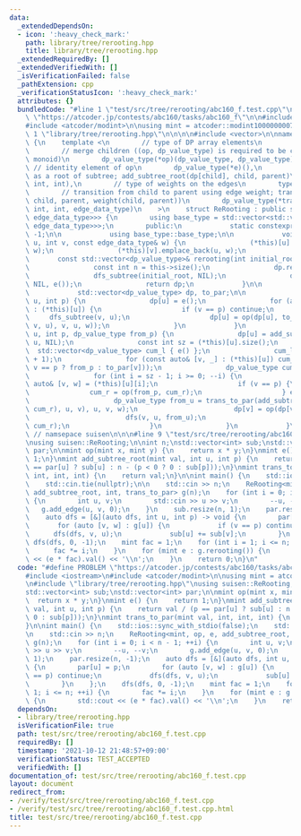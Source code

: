 ```yaml
---
data:
  _extendedDependsOn:
  - icon: ':heavy_check_mark:'
    path: library/tree/rerooting.hpp
    title: library/tree/rerooting.hpp
  _extendedRequiredBy: []
  _extendedVerifiedWith: []
  _isVerificationFailed: false
  _pathExtension: cpp
  _verificationStatusIcon: ':heavy_check_mark:'
  attributes: {}
  bundledCode: "#line 1 \"test/src/tree/rerooting/abc160_f.test.cpp\"\n#define PROBLEM\
    \ \"https://atcoder.jp/contests/abc160/tasks/abc160_f\"\n\n#include <iostream>\n\
    #include <atcoder/modint>\n\nusing mint = atcoder::modint1000000007;\n\n#line\
    \ 1 \"library/tree/rerooting.hpp\"\n\n\n\n#include <vector>\n\nnamespace suisen\
    \ {\n    template <\n        // type of DP array elements\n        typename dp_value_type,\n\
    \        // merge children ((op, dp_value_type) is required to be commutative\
    \ monoid)\n        dp_value_type(*op)(dp_value_type, dp_value_type),\n       \
    \ // identity element of op\n        dp_value_type(*e)(),\n        // add info\
    \ as a root of subtree; add_subtree_root(dp[child], child, parent)\n        dp_value_type(*add_subtree_root)(dp_value_type,\
    \ int, int),\n        // type of weights on the edges\n        typename edge_data_type,\n\
    \        // transition from child to parent using edge weight; trans_to_par(dp[child],\
    \ child, parent, weight(child, parent))\n        dp_value_type(*trans_to_par)(dp_value_type,\
    \ int, int, edge_data_type)\n    >\n    struct ReRooting : public std::vector<std::vector<std::pair<int,\
    \ edge_data_type>>> {\n        using base_type = std::vector<std::vector<std::pair<int,\
    \ edge_data_type>>>;\n        public:\n            static constexpr int NIL =\
    \ -1;\n\n            using base_type::base_type;\n\n            void add_edge(int\
    \ u, int v, const edge_data_type& w) {\n                (*this)[u].emplace_back(v,\
    \ w);\n                (*this)[v].emplace_back(u, w);\n            }\n\n     \
    \       const std::vector<dp_value_type>& rerooting(int initial_root = 0) {\n\
    \                const int n = this->size();\n                dp.resize(n), to_par.resize(n);\n\
    \                dfs_subtree(initial_root, NIL);\n                dfs(initial_root,\
    \ NIL, e());\n                return dp;\n            }\n\n        private:\n\
    \            std::vector<dp_value_type> dp, to_par;\n\n            void dfs_subtree(int\
    \ u, int p) {\n                dp[u] = e();\n                for (auto [v, w]\
    \ : (*this)[u]) {\n                    if (v == p) continue;\n               \
    \     dfs_subtree(v, u);\n                    dp[u] = op(dp[u], to_par[v] = trans_to_par(add_subtree_root(dp[v],\
    \ v, u), v, u, w));\n                }\n            }\n            void dfs(int\
    \ u, int p, dp_value_type from_p) {\n                dp[u] = add_subtree_root(dp[u],\
    \ u, NIL);\n                const int sz = (*this)[u].size();\n              \
    \  std::vector<dp_value_type> cum_l { e() };\n                cum_l.reserve(sz\
    \ + 1);\n                for (const auto& [v, _] : (*this)[u]) cum_l.push_back(op(cum_l.back(),\
    \ v == p ? from_p : to_par[v]));\n                dp_value_type cum_r = e();\n\
    \                for (int i = sz - 1; i >= 0; --i) {\n                    const\
    \ auto& [v, w] = (*this)[u][i];\n                    if (v == p) {\n         \
    \               cum_r = op(from_p, cum_r);\n                    } else {\n   \
    \                     dp_value_type from_u = trans_to_par(add_subtree_root(op(cum_l[i],\
    \ cum_r), u, v), u, v, w);\n                        dp[v] = op(dp[v], from_u);\n\
    \                        dfs(v, u, from_u);\n                        cum_r = op(to_par[v],\
    \ cum_r);\n                    }\n                }\n            }\n    };\n}\
    \ // namsepace suisen\n\n\n#line 9 \"test/src/tree/rerooting/abc160_f.test.cpp\"\
    \nusing suisen::ReRooting;\n\nint n;\nstd::vector<int> sub;\nstd::vector<int>\
    \ par;\n\nmint op(mint x, mint y) {\n    return x * y;\n}\nmint e() {\n    return\
    \ 1;\n}\nmint add_subtree_root(mint val, int u, int p) {\n    return val / (p\
    \ == par[u] ? sub[u] : n - (p < 0 ? 0 : sub[p]));\n}\nmint trans_to_par(mint val,\
    \ int, int, int) {\n    return val;\n}\n\nint main() {\n    std::ios::sync_with_stdio(false);\n\
    \    std::cin.tie(nullptr);\n\n    std::cin >> n;\n    ReRooting<mint, op, e,\
    \ add_subtree_root, int, trans_to_par> g(n);\n    for (int i = 0; i < n - 1; ++i)\
    \ {\n        int u, v;\n        std::cin >> u >> v;\n        --u, --v;\n     \
    \   g.add_edge(u, v, 0);\n    }\n    sub.resize(n, 1);\n    par.resize(n, -1);\n\
    \    auto dfs = [&](auto dfs, int u, int p) -> void {\n        par[u] = p;\n \
    \       for (auto [v, w] : g[u]) {\n            if (v == p) continue;\n      \
    \      dfs(dfs, v, u);\n            sub[u] += sub[v];\n        }\n    };\n   \
    \ dfs(dfs, 0, -1);\n    mint fac = 1;\n    for (int i = 1; i <= n; ++i) {\n  \
    \      fac *= i;\n    }\n    for (mint e : g.rerooting()) {\n        std::cout\
    \ << (e * fac).val() << '\\n';\n    }\n    return 0;\n}\n"
  code: "#define PROBLEM \"https://atcoder.jp/contests/abc160/tasks/abc160_f\"\n\n\
    #include <iostream>\n#include <atcoder/modint>\n\nusing mint = atcoder::modint1000000007;\n\
    \n#include \"library/tree/rerooting.hpp\"\nusing suisen::ReRooting;\n\nint n;\n\
    std::vector<int> sub;\nstd::vector<int> par;\n\nmint op(mint x, mint y) {\n  \
    \  return x * y;\n}\nmint e() {\n    return 1;\n}\nmint add_subtree_root(mint\
    \ val, int u, int p) {\n    return val / (p == par[u] ? sub[u] : n - (p < 0 ?\
    \ 0 : sub[p]));\n}\nmint trans_to_par(mint val, int, int, int) {\n    return val;\n\
    }\n\nint main() {\n    std::ios::sync_with_stdio(false);\n    std::cin.tie(nullptr);\n\
    \n    std::cin >> n;\n    ReRooting<mint, op, e, add_subtree_root, int, trans_to_par>\
    \ g(n);\n    for (int i = 0; i < n - 1; ++i) {\n        int u, v;\n        std::cin\
    \ >> u >> v;\n        --u, --v;\n        g.add_edge(u, v, 0);\n    }\n    sub.resize(n,\
    \ 1);\n    par.resize(n, -1);\n    auto dfs = [&](auto dfs, int u, int p) -> void\
    \ {\n        par[u] = p;\n        for (auto [v, w] : g[u]) {\n            if (v\
    \ == p) continue;\n            dfs(dfs, v, u);\n            sub[u] += sub[v];\n\
    \        }\n    };\n    dfs(dfs, 0, -1);\n    mint fac = 1;\n    for (int i =\
    \ 1; i <= n; ++i) {\n        fac *= i;\n    }\n    for (mint e : g.rerooting())\
    \ {\n        std::cout << (e * fac).val() << '\\n';\n    }\n    return 0;\n}"
  dependsOn:
  - library/tree/rerooting.hpp
  isVerificationFile: true
  path: test/src/tree/rerooting/abc160_f.test.cpp
  requiredBy: []
  timestamp: '2021-10-12 21:48:57+09:00'
  verificationStatus: TEST_ACCEPTED
  verifiedWith: []
documentation_of: test/src/tree/rerooting/abc160_f.test.cpp
layout: document
redirect_from:
- /verify/test/src/tree/rerooting/abc160_f.test.cpp
- /verify/test/src/tree/rerooting/abc160_f.test.cpp.html
title: test/src/tree/rerooting/abc160_f.test.cpp
---
```

